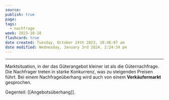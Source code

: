 ```yaml
---
source: 
publish: true
page: 
tags:
  - nachfrage
week: 2023-10-18
flashcard: true
date created: Tuesday, October 24th 2023, 10:46:07 am
date modified: Wednesday, January 3rd 2024, 2:24:34 pm
---
```

***

Marktsituation, in der das Güterangebot kleiner ist als die Güternachfrage. Die Nachfrager treten in starke Konkurrenz, was zu steigenden Preisen führt. Bei einem Nachfrageüberhang wird auch von einem **Verkäufermarkt** gesprochen.

Gegenteil: [[Angebotsüberhang]].